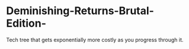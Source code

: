 # Deminishing-Returns-Brutal-Edition-
Tech tree that gets exponentially more costly as you progress through it.
